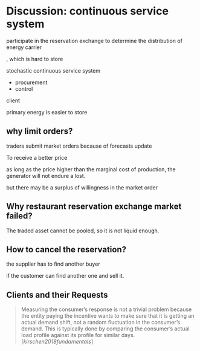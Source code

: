 # Discussion: continuous service system


participate in the reservation exchange to determine the distribution of energy carrier

, which is hard to store

stochastic continuous service system
  * procurement
  * control

client

primary energy is easier to store

## why limit orders?

traders submit market orders because of forecasts update

To receive a better price

as long as the price higher than the marginal cost of production, the generator will not endure a lost.

but there may be a surplus of willingness in the market order

## Why restaurant reservation exchange market failed?

The traded asset cannot be pooled, so it is not liquid enough.

## How to cancel the reservation?

the supplier has to find another buyer

if the customer can find another one and sell it.

## Clients and their Requests

> Measuring the consumer’s response is not a trivial problem because the entity paying the incentive wants to make sure that it is getting an actual demand shift, not a random fluctuation in the consumer’s demand. This is typically done by comparing the consum­er’s actual load profile against its profile for similar days. [_kirschen2018fundamentals_]
